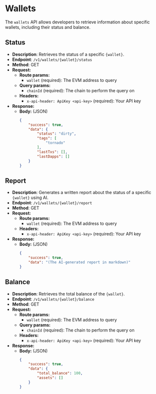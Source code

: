 # Wallets
The `wallets` API allows developers to retrieve information about specific wallets, including their status and balance.

## Status
* **Description**: Retrieves the status of a specific `{wallet}`.
* **Endpoint**: `/v1/wallets/{wallet}/status`
* **Method**: GET
* **Request:**
    * **Route params:**
        * `wallet` (required): The EVM address to query
    * **Query params:**
        * `chainId` (required): The chain to perform the query on
    * **Headers:**
        * `x-api-header: ApiKey <api-key>` (required): Your API key
* **Response:**
    * **Body:** (JSON)
        ```json
        {
            "success": true,
            "data": {
                "status": "dirty",
                "tags": [
                    "tornado"
                ],
                "lastTxs": [],
                "lastDapps": []
            }
        }
        ```

## Report
* **Description**: Generates a written report about the status of a specific `{wallet}` using AI.
* **Endpoint**: `/v1/wallets/{wallet}/report`
* **Method**: GET
* **Request:**
    * **Route params:**
        * `wallet` (required): The EVM address to query
    * **Headers:**
        * `x-api-header: ApiKey <api-key>` (required): Your API key
* **Response:**
    * **Body:** (JSON)
        ```json
        {
            "success": true,
            "data": "(The AI-generated report in markdown)"
        }
        ```

## Balance
* **Description**: Retrieves the total balance of the `{wallet}`.
* **Endpoint**: `/v1/wallets/{wallet}/balance`
* **Method**: GET
* **Request:**
    * **Route params:**
        * `wallet` (required): The EVM address to query
    * **Query params:**
        * `chainId` (required): The chain to perform the query on
    * **Headers:**
        * `x-api-header: ApiKey <api-key>` (required): Your API key
* **Response:**
    * **Body:** (JSON)
        ```json
        {
            "success": true,
            "data": {
                "total_balance": 100,
                "assets": []
            }
        }
        ```
